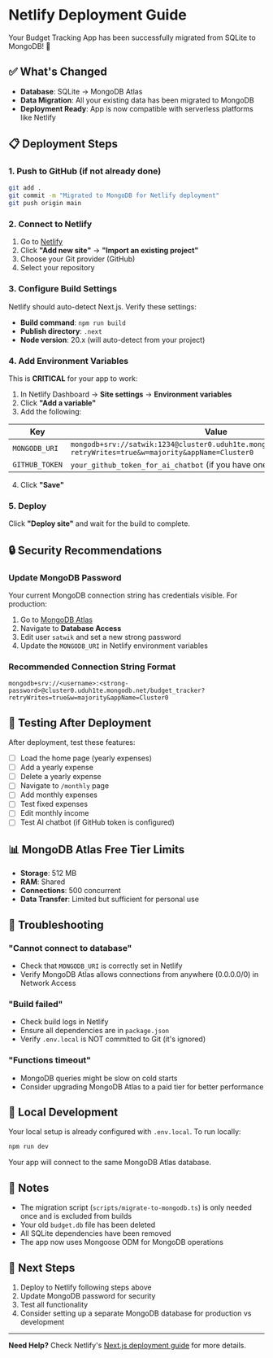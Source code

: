 # Netlify Deployment Guide

Your Budget Tracking App has been successfully migrated from SQLite to MongoDB! 🎉

## ✅ What's Changed

- **Database**: SQLite → MongoDB Atlas
- **Data Migration**: All your existing data has been migrated to MongoDB
- **Deployment Ready**: App is now compatible with serverless platforms like Netlify

## 📋 Deployment Steps

### 1. Push to GitHub (if not already done)

```bash
git add .
git commit -m "Migrated to MongoDB for Netlify deployment"
git push origin main
```

### 2. Connect to Netlify

1. Go to [Netlify](https://app.netlify.com/)
2. Click **"Add new site"** → **"Import an existing project"**
3. Choose your Git provider (GitHub)
4. Select your repository

### 3. Configure Build Settings

Netlify should auto-detect Next.js. Verify these settings:

- **Build command**: `npm run build`
- **Publish directory**: `.next`
- **Node version**: 20.x (will auto-detect from your project)

### 4. Add Environment Variables

This is **CRITICAL** for your app to work:

1. In Netlify Dashboard → **Site settings** → **Environment variables**
2. Click **"Add a variable"**
3. Add the following:

| Key | Value |
|-----|-------|
| `MONGODB_URI` | `mongodb+srv://satwik:1234@cluster0.uduh1te.mongodb.net/budget_tracker?retryWrites=true&w=majority&appName=Cluster0` |
| `GITHUB_TOKEN` | `your_github_token_for_ai_chatbot` (if you have one) |

4. Click **"Save"**

### 5. Deploy

Click **"Deploy site"** and wait for the build to complete.

## 🔒 Security Recommendations

### Update MongoDB Password

Your current MongoDB connection string has credentials visible. For production:

1. Go to [MongoDB Atlas](https://cloud.mongodb.com/)
2. Navigate to **Database Access**
3. Edit user `satwik` and set a new strong password
4. Update the `MONGODB_URI` in Netlify environment variables

### Recommended Connection String Format

```
mongodb+srv://<username>:<strong-password>@cluster0.uduh1te.mongodb.net/budget_tracker?retryWrites=true&w=majority&appName=Cluster0
```

## 🧪 Testing After Deployment

After deployment, test these features:

- [ ] Load the home page (yearly expenses)
- [ ] Add a yearly expense
- [ ] Delete a yearly expense
- [ ] Navigate to `/monthly` page
- [ ] Add monthly expenses
- [ ] Test fixed expenses
- [ ] Edit monthly income
- [ ] Test AI chatbot (if GitHub token is configured)

## 📊 MongoDB Atlas Free Tier Limits

- **Storage**: 512 MB
- **RAM**: Shared
- **Connections**: 500 concurrent
- **Data Transfer**: Limited but sufficient for personal use

## 🐛 Troubleshooting

### "Cannot connect to database"
- Check that `MONGODB_URI` is correctly set in Netlify
- Verify MongoDB Atlas allows connections from anywhere (0.0.0.0/0) in Network Access

### "Build failed"
- Check build logs in Netlify
- Ensure all dependencies are in `package.json`
- Verify `.env.local` is NOT committed to Git (it's ignored)

### "Functions timeout"
- MongoDB queries might be slow on cold starts
- Consider upgrading MongoDB Atlas to a paid tier for better performance

## 🔄 Local Development

Your local setup is already configured with `.env.local`. To run locally:

```bash
npm run dev
```

Your app will connect to the same MongoDB Atlas database.

## 📝 Notes

- The migration script (`scripts/migrate-to-mongodb.ts`) is only needed once and is excluded from builds
- Your old `budget.db` file has been deleted
- All SQLite dependencies have been removed
- The app now uses Mongoose ODM for MongoDB operations

## 🎯 Next Steps

1. Deploy to Netlify following steps above
2. Update MongoDB password for security
3. Test all functionality
4. Consider setting up a separate MongoDB database for production vs development

---

**Need Help?** Check Netlify's [Next.js deployment guide](https://docs.netlify.com/frameworks/next-js/overview/) for more details.

